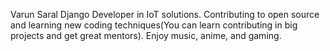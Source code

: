 Varun Saral
Django Developer in IoT solutions.
Contributing to open source and learning new coding techniques(You can learn contributing in big projects and get great mentors).
Enjoy music, anime, and gaming.
